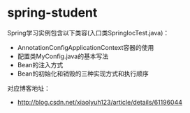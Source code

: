 # spring-student
Spring学习实例包含以下类容(入口类SpringIocTest.java)：

+ AnnotationConfigApplicationContext容器的使用
+ 配置类MyConfig.java的基本写法
+ Bean的注入方式
+ Bean的初始化和销毁的三种实现方式和执行顺序

对应博客地址：
+ http://blog.csdn.net/xiaolyuh123/article/details/61196044
